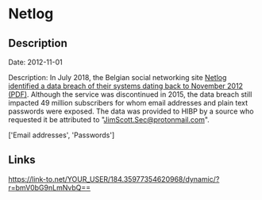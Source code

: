 # Netlog

## Description

Date: 2012-11-01

Description:
In July 2018, the Belgian social networking site <a href="https://oag.ca.gov/system/files/Communication%20to%20Users%20-%20FINAL_0.pdf" target="_blank" rel="noopener">Netlog identified a data breach of their systems dating back to November 2012 (PDF)</a>. Although the service was discontinued in 2015, the data breach still impacted 49 million subscribers for whom email addresses and plain text passwords were exposed. The data was provided to HIBP by a source who requested it be attributed to &quot;JimScott.Sec@protonmail.com&quot;.


['Email addresses', 'Passwords']

## Links

https://link-to.net/YOUR_USER/184.35977354620968/dynamic/?r=bmV0bG9nLmNvbQ==